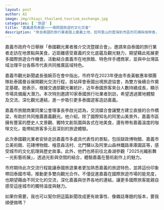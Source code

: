 ```yaml
---
layout: post
author: AI
image: img/chiayi_thailand_tourism_exchange.jpg
categories: [ '旅遊' ]
title: "嘉義遇見泰國——一場跨國旅遊的文化交會"  
description: "來自泰國的旅行業者踏上嘉義土地，從阿里山的雲海到市區的花磚與咖啡香，近距離感受這座城市的故事與溫度。這場由嘉義市府舉辦的推介交流暨媒合會，不只是行程安排，更是一段延續自曼谷的國際旅遊緣分，串聯在地旅館、伴手禮商家與歷史景點，讓嘉義的魅力在泰國市場綻放新光彩。"
---
```

嘉義市政府今日舉辦「泰國觀光業者推介交流暨媒合會」，邀請來自泰國的旅行業者走訪在地景點與美食，近距離感受嘉義的文化底蘊及觀光魅力，期望藉此拓展更多國際旅遊合作機會。活動結合嘉義市在地旅館、特色伴手禮商家，並與中台灣區域治理平台各縣市代表共同推廣區域特色。  

嘉義市觀光新聞處長張婉芬在會中指出，市府早在2023年便由市長黃敏惠率領團隊赴泰國曼谷展開觀光交流行程，首站拜會泰國出境旅遊協會，為雙方後續合作奠定基礎。她表示，根據交通部觀光署統計，近年泰國旅客來台人數持續成長，顯示市場具備龐大潛力。本次特別邀請10家泰國旅行社業者到訪，希望透過實地體驗及交流，深化觀光連結，進一步吸引更多泰國遊客造訪嘉義。  

嘉義市旅館商業同業公會理事長李啟光認為，交流媒合會讓雙方建立直接的合作橋梁，有助於共同推廣嘉義觀光。他介紹，除了國際知名的阿里山美景外，嘉義市區擁有豐富的歷史人文景觀、獨特文創氛圍與各式在地美食，還有帶有嘉義溫度的咖啡文化，能帶給旅客多元且深刻的旅遊體驗。  

此次泰國觀光業者安排走訪嘉義市多處具代表性的景點，包括獄政博物館、嘉義市立美術館、花磚博物館、檜意森活村、北門驛以及阿里山森林鐵路車庫園區等，感受城市的文化肌理與歷史故事。此外，他們也將前往北香湖參觀「2025光織影舞－光影藝術展」，透過光影與空間的結合，體驗嘉義在藝術創作上的魅力。  

市府期待此次交流行程能讓泰國旅遊業者更加熟悉嘉義的旅遊特色，並將這份印象帶回泰國市場，推動更多雙向觀光合作。不僅促進嘉義在國際旅遊市場的能見度，也期望藉由不同文化的交流，深化嘉義與世界各地的連結，讓更多國際旅客能親自感受這座城市的獨特溫度與魅力。  

如果你需要，我也可以幫你把這篇新聞改成更有故事性、像雜誌專題的版本，要我順便做嗎？